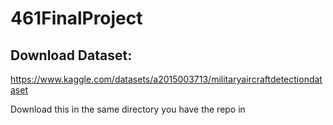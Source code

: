 # 461FinalProject

## Download Dataset:
https://www.kaggle.com/datasets/a2015003713/militaryaircraftdetectiondataset

Download this in the same directory you have the repo in
